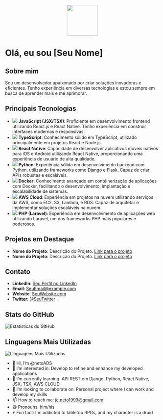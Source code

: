 <div id="header" align="center">
  <img src="https://media.giphy.com/media/M9gbBd9nbDrOTu1Mqx/giphy.gif" width="100"/>
</div>

# Olá, eu sou [Seu Nome]

## Sobre mim
Sou um desenvolvedor apaixonado por criar soluções inovadoras e eficientes. Tenho experiência em diversas tecnologias e estou sempre em busca de aprender mais e me aprimorar.

## Principais Tecnologias

- <img src="https://img.icons8.com/color/48/000000/javascript.png"/> **JavaScript (JSX/TSX)**: Proficiente em desenvolvimento frontend utilizando React.js e React Native. Tenho experiência em construir interfaces modernas e responsivas.
- <img src="https://img.icons8.com/color/48/000000/typescript.png"/> **TypeScript**: Conhecimento sólido em TypeScript, utilizado principalmente em projetos React e Node.js.
- <img src="https://img.icons8.com/color/48/000000/react-native.png"/> **React Native**: Capacidade de desenvolver aplicativos móveis nativos para iOS e Android utilizando React Native, proporcionando uma experiência de usuário de alta qualidade.
- <img src="https://img.icons8.com/color/48/000000/python.png"/> **Python**: Experiência sólida em desenvolvimento backend com Python, utilizando frameworks como Django e Flask. Capaz de criar APIs robustas e escaláveis.
- <img src="https://img.icons8.com/color/48/000000/docker.png"/> **Docker**: Conhecimento avançado em contêinerização de aplicações com Docker, facilitando o desenvolvimento, implantação e escalabilidade de sistemas.
- <img src="https://img.icons8.com/color/48/000000/amazon-web-services.png"/> **AWS Cloud**: Experiência em projetos na nuvem utilizando serviços da AWS, como EC2, S3, Lambda, e RDS. Capaz de arquitetar e implementar soluções escaláveis na nuvem.
- <img src="https://img.icons8.com/color/48/000000/php.png"/> **PHP (Laravel)**: Experiência em desenvolvimento de aplicações web utilizando Laravel, um dos frameworks PHP mais populares e poderosos.

## Projetos em Destaque

- **Nome do Projeto**: Descrição do Projeto. [Link para o projeto](URL)
- **Nome do Projeto**: Descrição do Projeto. [Link para o projeto](URL)

## Contato

- **LinkedIn**: [Seu Perfil no LinkedIn](URL)
- **Email**: SeuEmail@example.com
- **Website**: [SeuWebsite.com](URL)
- **Twitter**: [@SeuTwitter](https://twitter.com/SeuTwitter)

## Stats do GitHub

![Estatísticas do GitHub](https://github-readme-stats.vercel.app/api?username=SeuNomeDeUsuário&show_icons=true&theme=dark)

## Linguagens Mais Utilizadas

![Linguagens Mais Utilizadas](https://github-readme-stats.vercel.app/api/top-langs/?username=SeuNomeDeUsuário&layout=compact&theme=dark)



- 👋 Hi, I’m @netoADS
- 👀 I’m interested in: Develop to refine and enhance my developed applications
- 🌱 I’m currently learning: API REST em Django, Python, React Native, JSX, TSX, AWS CLOUD 
- 💞️ I’m looking to collaborate on: Personal project where I can work and develop my skills
- 📫 How to reach me: jc.neto1999@gmail.com
- 😄 Pronouns: him/his
- ⚡ Fun fact: I'm addicted to tabletop RPGs, and my character is a druid

<!---
netoADS/netoADS is a ✨ special ✨ repository because its `README.md` (this file) appears on your GitHub profile.
You can click the Preview link to take a look at your changes.
--->
